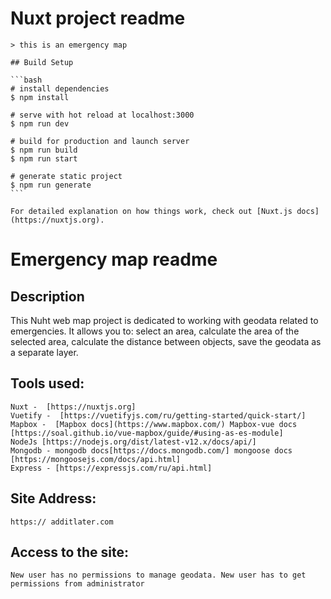 # Nuxt project readme

    > this is an emergency map

    ## Build Setup

    ```bash
    # install dependencies
    $ npm install

    # serve with hot reload at localhost:3000
    $ npm run dev

    # build for production and launch server
    $ npm run build
    $ npm run start

    # generate static project
    $ npm run generate
    ```

    For detailed explanation on how things work, check out [Nuxt.js docs](https://nuxtjs.org).
# Emergency map readme 
 ## Description 
  This Nuht web map project is dedicated to working with geodata related to emergencies. It allows you to: select an area, calculate the area of the selected area, calculate the distance between objects, save the geodata as a separate layer.

  ## Tools used:
    Nuxt -  [https://nuxtjs.org]
    Vuetify -  [https://vuetifyjs.com/ru/getting-started/quick-start/]
    Mapbox -  [Mapbox docs](https://www.mapbox.com/) Mapbox-vue docs [https://soal.github.io/vue-mapbox/guide/#using-as-es-module]
    NodeJs [https://nodejs.org/dist/latest-v12.x/docs/api/]
    Mongodb - mongodb docs[https://docs.mongodb.com/] mongoose docs [https://mongoosejs.com/docs/api.html]
    Express - [https://expressjs.com/ru/api.html]
  ## Site Address:
    https:// additlater.com
  ## Access to the site:
    New user has no permissions to manage geodata. New user has to get permissions from administrator
